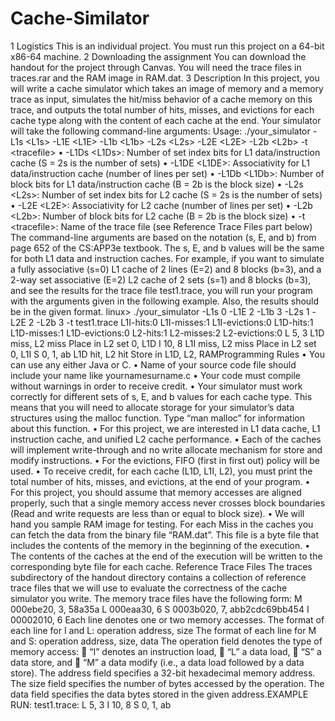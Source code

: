 # Cache-Similator
1 Logistics This is an individual project. You must run this project on a 64-bit x86-64 machine. 2 Downloading the assignment You can download the handout for the project through Canvas. You will need the trace files in traces.rar and the RAM  image in RAM.dat. 3 Description In this project, you will write a cache simulator which takes an image of memory and a memory trace as input, simulates  the hit/miss behavior of a cache memory on this trace, and outputs the total number of hits, misses, and evictions for each  cache type along with the content of each cache at the end. Your simulator will take the following command-line arguments: Usage: ./your_simulator -L1s &lt;L1s> -L1E &lt;L1E> -L1b &lt;L1b>   -L2s &lt;L2s> -L2E &lt;L2E> -L2b &lt;L2b>   -t &lt;tracefile> • -L1Ds &lt;L1Ds>: Number of set index bits for L1 data/instruction cache (S = 2s is the number of sets) • -L1DE &lt;L1DE>: Associativity for L1 data/instruction cache (number of lines per set) • -L1Db &lt;L1Db>: Number of block bits for L1 data/instruction cache (B = 2b is the block size) • -L2s &lt;L2s>: Number of set index bits for L2 cache (S = 2s is the number of sets) • -L2E &lt;L2E>: Associativity for L2 cache (number of lines per set) • -L2b &lt;L2b>: Number of block bits for L2 cache (B = 2b is the block size) • -t &lt;tracefile>: Name of the trace file (see Reference Trace Files part below) The command-line arguments are based on the notation (s, E, and b) from page 652 of the CS:APP3e textbook. The s, E,  and b values will be the same for both L1 data and instruction caches. For example, if you want to simulate a fully associative (s=0) L1 cache of 2 lines (E=2) and 8 blocks (b=3), and a 2-way  set associative (E=2) L2 cache of 2 sets (s=1) and 8 blocks (b=3), and see the results for the trace file test1.trace, you will run your program with the arguments given in the following example. Also, the results should be in the given  format. linux> ./your_simulator -L1s 0 -L1E 2 -L1b 3 -L2s 1 -L2E 2 -L2b 3 -t test1.trace  L1I-hits:0 L1I-misses:1 L1I-evictions:0 L1D-hits:1 L1D-misses:1 L1D-evictions:0 L2-hits:1 L2-misses:2 L2-evictions:0 L 5, 3  L1D miss, L2 miss  Place in L2 set 0, L1D I 10, 8   L1I miss, L2 miss  Place in L2 set 0, L1I S 0, 1, ab   L1D hit, L2 hit  Store in L1D, L2, RAMProgramming Rules  • You can use any either Java or C. • Name of your source code file should include your name like yournamesurname.c • Your code must compile without warnings in order to receive credit. • Your simulator must work correctly for different sets of s, E, and b values for each cache type. This means that you  will need to allocate storage for your simulator’s data structures using the malloc function. Type “man malloc”  for information about this function. • For this project, we are interested in L1 data cache, L1 instruction cache, and unified L2 cache performance.  • Each of the caches will implement write-through and no write allocate mechanism for store and modify instructions. • For the evictions, FIFO (first in first out) policy will be used. • To receive credit, for each cache (L1D, L1I, L2), you must print the total number of hits, misses, and evictions, at  the end of your program.  • For this project, you should assume that memory accesses are aligned properly, such that a single memory access  never crosses block boundaries (Read and write requests are less than or equal to block size).  • We will hand you sample RAM image for testing. For each Miss in the caches you can fetch the data from the binary  file “RAM.dat”. This file is a byte file that includes the contents of the memory in the beginning of the execution. • The contents of the caches at the end of the execution will be written to the corresponding byte file for each cache. Reference Trace Files The traces subdirectory of the handout directory contains a collection of reference trace files that we will use to evaluate  the correctness of the cache simulator you write. The memory trace files have the following form: M 000ebe20, 3, 58a35a L 000eaa30, 6 S 0003b020, 7, abb2cdc69bb454 I 00002010, 6 Each line denotes one or two memory accesses. The format of each line for I and L: operation address, size The format of each line for M and S: operation address, size, data The operation field denotes the type of memory access:   “I” denotes an instruction load,   “L” a data load,   “S” a data store, and   “M” a data modify (i.e., a data load followed by a data store).   The address field specifies a 32-bit hexadecimal memory address.   The size field specifies the number of bytes accessed by the operation.  The data field specifies the data bytes stored in the given address.EXAMPLE RUN: test1.trace: L 5, 3 I 10, 8  S 0, 1, ab
